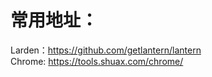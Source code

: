 # 常用地址：  
Larden：<https://github.com/getlantern/lantern>  
Chrome: <https://tools.shuax.com/chrome/>
